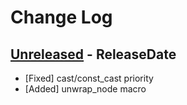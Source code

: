 # Change Log

## [Unreleased](https://github.com/dalance/sv-parser/compare/v0.1.4...Unreleased) - ReleaseDate

* [Fixed] cast/const_cast priority
* [Added] unwrap_node macro

